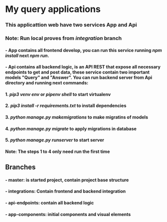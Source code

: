 # My query applications

### This applicattion web have two services App and Api

### Note: Run local proves from *integration* branch

#### - App contains all frontend develop, you can run this service running *npm install* next *npm run*.

#### - Api contains all backend logic, is an API REST that expose all necessary endpoints to get and post data, these service contain two important models "Query" and "Answer". You can run backend server from Api directory and running next commands:

#### 1. *pip3 venv env* or *pipenv shell* to start virtualenv 
#### 2. *pip3 install -r requirements.txt* to install dependencies 
#### 3. *python manage.py makemigrations* to make migratins of models
#### 4. *python manage.py migrate* to apply migrations in database
#### 5. *python manage.py runserver* to start server

#### Note: The steps 1 to 4 only need run the first time 

## Branches

#### - master: is started project, contain project base structure
#### - integrations: Contain frontend and backend integration
#### - api-endpoints: contain all backend logic
#### - app-components: initial components and visual elements